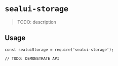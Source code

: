 # `sealui-storage`

> TODO: description

## Usage

```
const sealuiStorage = require('sealui-storage');

// TODO: DEMONSTRATE API
```
